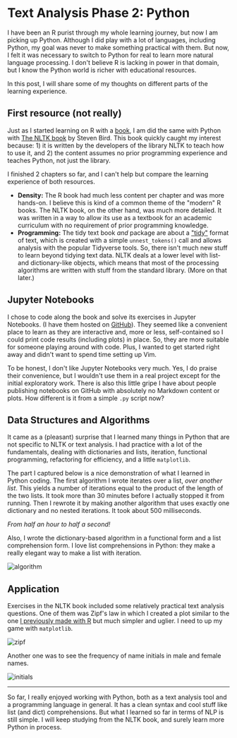 # Text Analysis Phase 2: Python

I have been an R purist through my whole learning journey, but now I am picking
up Python. Although I did play with a lot of languages, including Python, my
goal was never to make something practical with them. But now, I felt it was
necessary to switch to Python for real to learn more natural language
processing. I don't believe R is lacking in power in that domain, but I know the
Python world is richer with educational resources.

In this post, I will share some of my thoughts on different parts of the
learning experience.

## First resource (not really)

Just as I started learning on R with a [book](https://www.tidytextmining.com/),
I am did the same with Python with [The NLTK book](http://www.nltk.org/book/) by
Steven Bird. This book quickly caught my interest because: 1) it is written by
the developers of the library NLTK to teach how to use it, and 2) the content
assumes no prior programming experience and teaches Python, not just the
library.

I finished 2 chapters so far, and I can't help but compare the learning
experience of both resources.

- **Density:** The R book had much less content per chapter and was more
  hands-on. I believe this is kind of a common theme of the "modern" R books.
  The NLTK book, on the other hand, was much more detailed. It was written in a
  way to allow its use as a textbook for an academic curriculum with no
  requirement of prior programming knowledge.
- **Programming:** The tidy text book _and_ package are about a
  ["tidy"](https://www.tidytextmining.com/tidytext.html) format of text, which
  is created with a simple `unnest_tokens()` call and allows analysis with the
  popular Tidyverse tools. So, there isn't much new stuff to learn beyond
  tidying text data. NLTK deals at a lower level with list- and dictionary-like
  objects, which means that most of the processing algorithms are written with
  stuff from the standard library. (More on that later.)

## Jupyter Notebooks

I chose to code along the book and solve its exercises in Jupyter Notebooks. (I
have them hosted on [GitHub](https://github.com/waseem-medhat/nltk_book)). They
seemed like a convenient place to learn as they are interactive and, more or
less, self-contained so I could print code results (including plots) in place.
So, they are more suitable for someone playing around with code. Plus, I wanted
to get started right away and didn't want to spend time setting up Vim.

To be honest, I don't like Jupyter Notebooks very much. Yes, I do praise their
convenience, but I wouldn't use them in a real project except for the initial
exploratory work. There is also this little gripe I have about people publishing
notebooks on GitHub with absolutely no Markdown content or plots. How different
is it from a simple `.py` script now?

## Data Structures and Algorithms 

It came as a (pleasant) surprise that I learned many things in Python that are
not specific to NLTK or text analysis. I had practice with a lot of the
fundamentals, dealing with dictionaries and lists, iteration, functional
programming, refactoring for efficiency, and a little `matplotlib`.

The part I captured below is a nice demonstration of what I learned in Python
coding. The first algorithm I wrote iterates over a list, _over another list_.
This yields a number of iterations equal to the product of the length of the two
lists. It took more than 30 minutes before I actually stopped it from running.
Then I rewrote it by making another algorithm that uses exactly one dictionary
and no nested iterations. It took about 500 milliseconds.

_From half an hour to half a second!_

Also, I wrote the dictionary-based algorithm in a functional form and a list
comprehension form. I love list comprehensions in Python: they make a really
elegant way to make a list with iteration.

![algorithm](https://i.imgur.com/qJWgSen.png)

## Application

Exercises in the NLTK book included some relatively practical text analysis
questions. One of them was Zipf's law in which I created a plot similar to the
one [I previously made with R](/posts/first-steps-with-text-analysis/) but much
simpler and uglier. I need to up my game with `matplotlib`.

![zipf](https://i.imgur.com/tDnvSuw.png)

Another one was to see the frequency of name initials in male and female names.

![initials](https://i.imgur.com/GJk7lGz.png)

* * *

So far, I really enjoyed working with Python, both as a text analysis tool and a
programming language in general. It has a clean syntax and cool stuff like list
(and dict) comprehensions. But what I learned so far in terms of NLP is still
simple. I will keep studying from the NLTK book, and surely learn more Python in
process.
